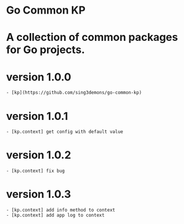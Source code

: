# Go Common KP

# A collection of common packages for Go projects.


# version 1.0.0
    - [kp](https://github.com/sing3demons/go-common-kp)

# version 1.0.1
    - [kp.context] get config with default value

# version 1.0.2
    - [kp.context] fix bug

# version 1.0.3
    - [kp.context] add info method to context
    - [kp.context] add app log to context   